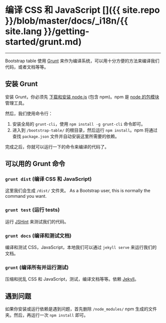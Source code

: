 # 编译 CSS 和 JavaScript []({{ site.repo }}/blob/master/docs/_i18n/{{ site.lang }}/getting-started/grunt.md)

---

Bootstrap table 使用 [Grunt](https://gruntjs.com/) 来作为编译系统，可以用十分方便的方法来编译我们代码，或者文档等等。

## 安装 Grunt

安装 Grunt，你必须先 [下载和安装 node.js](https://nodejs.org/download/) (包含 npm)。npm 是 [node 的包模块](https://npmjs.org/) 管理工具。

然后，我们使用命令行：

1. 安装全局的 `grunt-cli`，使用 `npm install -g grunt-cli` 命令即可。
2. 进入到 `/bootstrap-table/` 的根目录，然后运行 `npm install`。npm 将通过查找 `package.json` 文件并自动安装这里所需要的依赖。

完成之后，你就可以运行一下的命令来编译的代码了。

## 可以用的 Grunt 命令

### `grunt dist` (编译 CSS 和 JavaScript)

这里我们会生成 `/dist/` 文件夹。 As a Bootstrap user, this is normally the command you want.

### `grunt test` (运行 tests)

运行 [JSHint](https://jshint.com/) 来测试我们的代码。

### `grunt docs` (编译和测试文档)

编译和测试 CSS，JavaScript，本地我们可以通过 `jekyll serve` 来运行我们的文档。

### `grunt` (编译所有并运行测试)

压缩和扰乱 CSS 和 JavaScript，测试，编译文档等等。依赖 [Jekyll](https://jekyllrb.com/docs/installation/)。

## 遇到问题

如果你安装或运行依赖是遇到问题，首先删除 `/node_modules/` npm 生成的文件夹。然后，再运行一次 `npm install` 即可。
